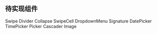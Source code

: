 ## 待实现组件
Swipe  Divider Collapse SwipeCell DropdownMenu Signature DatePicker TimePicker Picker Cascader Image 